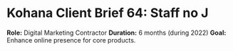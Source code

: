 # Kohana Client Brief 64: Staff no J
**Role:** Digital Marketing Contractor
**Duration:** 6 months (during 2022)
**Goal:** Enhance online presence for core products.